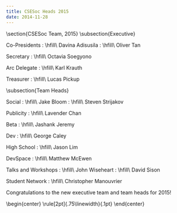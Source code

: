 ```yaml
---
title: CSESoc Heads 2015
date: 2014-11-28
---
```


\section{CSESoc Team, 2015}
\subsection{Executive}

Co-Presidents
:    \hfill\ Davina Adisusila
:    \hfill\ Oliver Tan

Secretary
:    \hfill\ Octavia Soegyono

Arc Delegate
:    \hfill\ Karl Krauth

Treasurer
:    \hfill\ Lucas Pickup

\subsection{Team Heads}

Social
:    \hfill\ Jake Bloom
:    \hfill\ Steven Strijakov

Publicity
:    \hfill\ Lavender Chan

Beta
:    \hfill\ Jashank Jeremy

Dev
:    \hfill\ George Caley

High School
:    \hfill\ Jason Lim

DevSpace
:    \hfill\ Matthew McEwen

Talks and Workshops
:    \hfill\ John Wiseheart
:    \hfill\ David Sison

Student Network
:    \hfill\ Christopher Manouvrier

Congratulations to the new executive team and team heads for 2015!

\begin{center}
\rule[2pt]{.75\linewidth}{.1pt}
\end{center}

